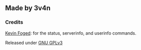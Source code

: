 ## Made by 3v4n

### Credits

[Kevin Foged](https://github.com/KevinFoged): for the status, serverinfo, and userinfo commands.

Released under [GNU GPLv3](https://www.gnu.org/licenses/gpl-3.0.en.html)
